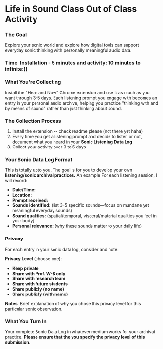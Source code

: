 # Life in Sound Class Out of Class Activity

### The Goal
Explore your sonic world and explore how digital tools can support everyday sonic thinking with personally meaningful audio data.

### Time: Installation - 5 minutes and activity: 10 minutes to infinite:))
### What You're Collecting
Install the "Hear and Now" Chrome extension and use it as much as you want through 3-5 days. 
Each listening prompt you engage with becomes an entry in your personal audio archive, helping you practice "thinking with and by means of sound" rather than just thinking about sound.

### The Collection Process
1. Install the extension -- check readme please (not there yet haha)
2. Every time you get a listening prompt and decide to listen or not, document what you heard in your **Sonic Listening Data Log**
3. Collect your activity over 3 to 5 days

### Your Sonic Data Log Format

This is totally upto you. The goal is for you to develop your own **listening/sonic archival practices.** 
An example 
For each listening session, I will record:
- **Date/Time:**
- **Location:** 
- **Prompt received:**
- **Sounds identified:** (list 3-5 specific sounds—focus on mundane yet meaningful everyday sounds)
- **Sound qualities:** (spatial/temporal, visceral/material qualities you feel in your body)
- **Personal relevance:** (why these sounds matter to your daily life)


### Privacy 
For each entry in your sonic data log, consider and note:

**Privacy Level** (choose one):
- **Keep private** 
- **Share with Prof. W-B only** 
- **Share with research team**
- **Share with future students** 
- **Share publicly (no name)** 
- **Share publicly (with name)** 

**Notes:** Brief explanation of why you chose this privacy level for this particular sonic observation.

### What You Turn In
Your complete Sonic Data Log in whatever medium works for your archival practice. **Please ensure that the you specify the privacy level of this submission.**

